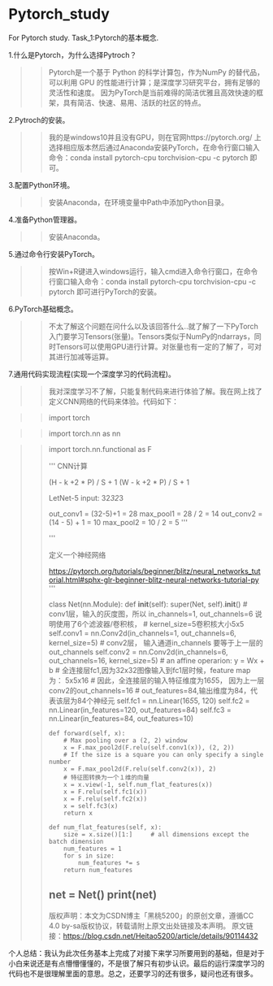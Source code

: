 # Pytorch_study
For Pytorch study.
Task_1:Pytorch的基本概念.

1.什么是Pytorch，为什么选择Pytroch？
>> Pytorch是一个基于 Python 的科学计算包，作为NumPy 的替代品，可以利用 GPU 的性能进行计算；是深度学习研究平台，拥有足够的灵活性和速度。
>> 因为PyTorch是当前难得的简洁优雅且高效快速的框架，具有简洁、快速、易用、活跃的社区的特点。

2.Pytroch的安装。
>> 我的是windows10并且没有GPU，则在官网https://pytorch.org/ 上选择相应版本然后通过Anaconda安装PyTorch，在命令行窗口输入命令：conda install pytorch-cpu torchvision-cpu -c pytorch 即可。

3.配置Python环境。
>> 安装Anaconda，在环境变量中Path中添加Python目录。

4.准备Python管理器。
>> 安装Anaconda。

5.通过命令行安装PyTorch。
>> 按Win+R键进入windows运行，输入cmd进入命令行窗口，在命令行窗口输入命令：conda install pytorch-cpu torchvision-cpu -c pytorch 即可进行PyTorch的安装。

6.PyTorch基础概念。
>> 不太了解这个问题在问什么以及该回答什么..就了解了一下PyTorch入门要学习Tensors(张量)。Tensors类似于NumPy的ndarrays，同时Tensors可以使用GPU进行计算。对张量也有一定的了解了，可对其进行加减等运算。

7.通用代码实现流程(实现一个深度学习的代码流程)。
>> 我对深度学习不了解，只能复制代码来进行体验了解。我在网上找了定义CNN网络的代码来体验。代码如下：


>> import torch

>> import torch.nn as nn

>> import torch.nn.functional as F
>> 
>> 
>> '''
>> CNN计算
>> 
>> (H - k +2 * P) / S + 1
>> (W - k +2 * P) / S + 1
>> 
>> LetNet-5 
>> input: 32*32*3
>> 
>> out_conv1 = (32-5)+1 = 28 
>> max_pool1 = 28 / 2 = 14
>> out_conv2 = (14 - 5) + 1 = 10
>> max_pool2 = 10 / 2 = 5
>> '''
>> 
>> '''
>> 
>> 定义一个神经网络
>> 
>> https://pytorch.org/tutorials/beginner/blitz/neural_networks_tutorial.html#sphx-glr-beginner-blitz-neural-networks-tutorial-py
>> '''
>> 
>> 
>> class Net(nn.Module):
>>     def __init__(self):
>>         super(Net, self).__init__()
>>         #  conv1层，输入的灰度图，所以 in_channels=1, out_channels=6 说明使用了6个滤波器/卷积核，
>>         # kernel_size=5卷积核大小5x5
>>       self.conv1 = nn.Conv2d(in_channels=1, out_channels=6, kernel_size=5)
>>       # conv2层， 输入通道in_channels 要等于上一层的 out_channels
>>       self.conv2 = nn.Conv2d(in_channels=6, out_channels=16, kernel_size=5)
>>       # an affine operarion: y = Wx + b
>>      # 全连接层fc1,因为32x32图像输入到fc1层时候，feature map为： 5x5x16
>>      # 因此，全连接层的输入特征维度为16*5*5，  因为上一层conv2的out_channels=16
>>        # out_features=84,输出维度为84，代表该层为84个神经元
>>         self.fc1 = nn.Linear(16*5*5, 120)
>>       self.fc2 = nn.Linear(in_features=120, out_features=84)
>>         self.fc3 = nn.Linear(in_features=84, out_features=10)
>> 
>>     def forward(self, x):
>>         # Max pooling over a (2, 2) window
>>         x = F.max_pool2d(F.relu(self.conv1(x)), (2, 2))
>>         # If the size is a square you can only specify a single number
>>         x = F.max_pool2d(F.relu(self.conv2(x)), 2)
>>         # 特征图转换为一个１维的向量
>>         x = x.view(-1, self.num_flat_features(x))
>>         x = F.relu(self.fc1(x))
>>         x = F.relu(self.fc2(x))
>>         x = self.fc3(x)
>>         return x
>> 
>>     def num_flat_features(self, x):
>>         size = x.size()[1:]     # all dimensions except the batch dimension
>>         num_features = 1
>>         for s in size:
>>             num_features *= s
>>         return num_features
>> 
>> 
>> net = Net()
>> print(net)
>> --------------------- 
>> 版权声明：本文为CSDN博主「黑桃5200」的原创文章，遵循CC 4.0 by-sa版权协议，转载请附上原文出处链接及本声明。
>> 原文链接：https://blog.csdn.net/Heitao5200/article/details/90114432


个人总结：我认为此次任务基本上完成了对接下来学习所要用到的基础，但是对于小白来说还是有点懵懵懂懂的，不是很了解只有初步认识。最后的运行深度学习的代码也不是很理解里面的意思。总之，还要学习的还有很多，疑问也还有很多。
